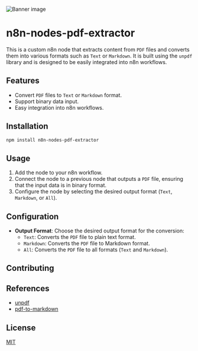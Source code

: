 ![Banner image](https://user-images.githubusercontent.com/10284570/173569848-c624317f-42b1-45a6-ab09-f0ea3c247648.png)

# n8n-nodes-pdf-extractor
This is a custom n8n node that extracts content from `PDF` files and converts them into various formats such as `Text` or `Markdown`. It is built using the `unpdf` library and is designed to be easily integrated into n8n workflows.

## Features

- Convert `PDF` files to `Text` or `Markdown` format.
- Support binary data input.
- Easy integration into n8n workflows.

## Installation

```bash
npm install n8n-nodes-pdf-extractor
```

## Usage
1. Add the node to your n8n workflow.
2. Connect the node to a previous node that outputs a `PDF` file, ensuring that the input data is in binary format.
3. Configure the node by selecting the desired output format (`Text`, `Markdown`, or `All`).

## Configuration
- **Output Format**: Choose the desired output format for the conversion:
	- `Text`: Converts the `PDF` file to plain text format.
	- `Markdown`: Converts the `PDF` file to Markdown format.
  - `All`: Converts the `PDF` file to all formats (`Text` and `Markdown`).

## Contributing

## References

- [unpdf](https://github.com/unjs/unpdf)
- [pdf-to-markdown](https://github.com/jzillmann/pdf-to-markdown)

## License

[MIT](https://github.com/n8n-io/n8n-nodes-starter/blob/master/LICENSE.md)

